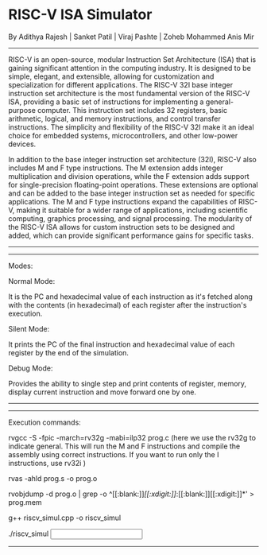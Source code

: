# RISC-V ISA Simulator 

By Adithya Rajesh | Sanket Patil | Viraj Pashte | Zoheb Mohammed Anis Mir

--------------------------------------------------------------------------------

RISC-V is an open-source, modular Instruction Set Architecture (ISA) that is gaining significant attention in the computing industry. It is designed to be simple, elegant, and extensible, allowing for customization and specialization for different applications. The RISC-V 32I base integer instruction set architecture is the most fundamental version of the RISC-V ISA, providing a basic set of instructions for implementing a general-purpose computer. This instruction set includes 32 registers, basic arithmetic, logical, and memory instructions, and control transfer instructions. The simplicity and flexibility of the RISC-V 32I make it an ideal choice for embedded systems, microcontrollers, and other low-power devices.

In addition to the base integer instruction set architecture (32I), RISC-V also includes M and F type instructions. The M extension adds integer multiplication and division operations, while the F extension adds support for single-precision floating-point operations. These extensions are optional and can be added to the base integer instruction set as needed for specific applications. The M and F type instructions expand the capabilities of RISC-V, making it suitable for a wider range of applications, including scientific computing, graphics processing, and signal processing. The modularity of the RISC-V ISA allows for custom instruction sets to be designed and added, which can provide significant performance gains for specific tasks.

--------------------------------------------------------------------------------

--------------------------------------------------------------------------------

Modes:

Normal Mode: 

It is the PC and hexadecimal value of each instruction as it's fetched along with the contents (in hexadecimal) of each register after the instruction's execution.

Silent Mode:

It prints the PC of the final instruction and hexadecimal value of each register by the end of the simulation.

Debug Mode:

Provides the ability to single step and print contents of register, memory, display current instruction and move forward one by one. 

-----------------------------------------------------------------------------------

-----------------------------------------------------------------------------------

Execution commands:

rvgcc -S -fpic -march=rv32g -mabi=ilp32 prog.c 
(here we use the rv32g to indicate general. This will run the M and F instructions and compile the assembly using correct instructions. If you want to run only the I instructions, use rv32i )

rvas -ahld prog.s -o prog.o

rvobjdump -d prog.o | grep -o ^[[:blank:]]*[[:xdigit:]]*:[[:blank:]][[:xdigit:]]*' > prog.mem 

g++ riscv_simul.cpp -o riscv_simul

./riscv_simul <input file> <program counter> <stack address> <mode> <step enable>

-----------------------------------------------------------------------------------
